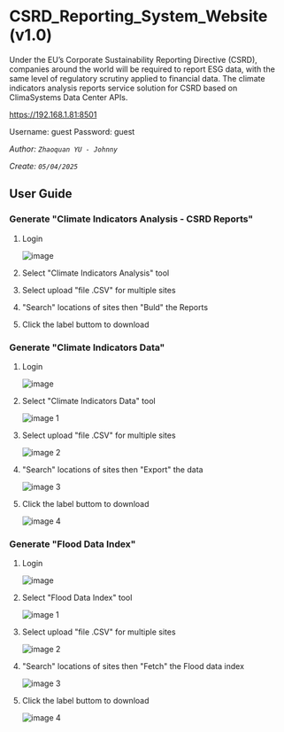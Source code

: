 # CSRD_Reporting_System_Website (v1.0)
Under the EU’s Corporate Sustainability Reporting Directive (CSRD), companies around the world will be required to report ESG data, with the same level of regulatory scrutiny applied to financial data. The climate indicators analysis reports service solution for CSRD based on ClimaSystems Data Center APIs.

https://192.168.1.81:8501

Username: guest
Password: guest

_Author: `Zhaoquan YU - Johnny`_

_Create: `05/04/2025`_

## User Guide

### Generate "Climate Indicators Analysis - CSRD Reports"

1. Login
   
   ![image](https://github.com/user-attachments/assets/bf5d62a4-4e6b-4a8f-a6ca-551833e7bf03)
   
3. Select "Climate Indicators Analysis" tool
   

4. Select upload "file .CSV" for multiple sites


5. "Search" locations of sites then "Buld" the Reports


6. Click the label buttom to download

### Generate "Climate Indicators Data"

1. Login
   
   ![image](https://github.com/user-attachments/assets/bf5d62a4-4e6b-4a8f-a6ca-551833e7bf03)
   
3. Select "Climate Indicators Data" tool
   
   ![image 1](https://github.com/user-attachments/assets/5ad2417a-35fa-428d-bcbf-d54c9c7422d0)

4. Select upload "file .CSV" for multiple sites

   ![image 2](https://github.com/user-attachments/assets/72693ec6-6c2f-4647-b5e2-4436574e1c8a)

5. "Search" locations of sites then "Export" the data

   ![image 3](https://github.com/user-attachments/assets/7c877e84-1e6b-4879-9b99-0fb80bdf8784)

6. Click the label buttom to download

   ![image 4](https://github.com/user-attachments/assets/8999a5ef-94e5-44a6-adc8-1314a951a5b9)


### Generate "Flood Data Index"

1. Login
   
   ![image](https://github.com/user-attachments/assets/bf5d62a4-4e6b-4a8f-a6ca-551833e7bf03)
   
3. Select "Flood Data Index" tool
   
   ![image 1](https://github.com/user-attachments/assets/5ad2417a-35fa-428d-bcbf-d54c9c7422d0)

4. Select upload "file .CSV" for multiple sites

   ![image 2](https://github.com/user-attachments/assets/72693ec6-6c2f-4647-b5e2-4436574e1c8a)

5. "Search" locations of sites then "Fetch" the Flood data index

   ![image 3](https://github.com/user-attachments/assets/7c877e84-1e6b-4879-9b99-0fb80bdf8784)

6. Click the label buttom to download

   ![image 4](https://github.com/user-attachments/assets/8999a5ef-94e5-44a6-adc8-1314a951a5b9)

